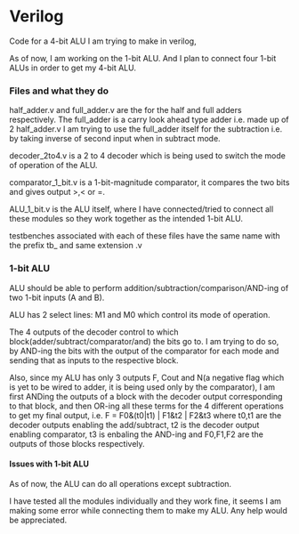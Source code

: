 # Verilog
Code for a 4-bit ALU I am trying to make in verilog,

As of now, I am working on the 1-bit ALU. And I plan to connect four 1-bit ALUs in order to get my 4-bit ALU.

### Files and what they do
half_adder.v and full_adder.v are the for the half and full adders respectively. The full_adder is a carry look ahead type adder i.e. made up of 2 half_adder.v
I am trying to use the full_adder itself for the subtraction i.e. by taking inverse of second input when in subtract mode.

decoder_2to4.v is a 2 to 4 decoder which is being used to switch the mode of operation of the ALU.

comparator_1_bit.v is a 1-bit-magnitude comparator, it compares the two bits and gives output >,< or =.

ALU_1_bit.v is the ALU itself, where I have connected/tried to connect all these modules so they work together as the intended 1-bit ALU.

testbenches associated with each of these files have the same name with the prefix tb_ and same extension .v

### 1-bit ALU
ALU should be able to perform addition/subtraction/comparison/AND-ing of two 1-bit inputs (A and B).

ALU has 2 select lines: M1 and M0 which control its mode of operation.

The 4 outputs of the decoder control to which block(adder/subtract/comparator/and) the bits go to. I am trying to do so, by AND-ing the bits with the output of the comparator for each mode and sending that as inputs to the respective block.

Also, since my ALU has only 3 outputs F, Cout and N(a negative flag which is yet to be wired to adder, it is being used only by the comparator), I am first ANDing the outputs of a block with the decoder output corresponding to that block, and then OR-ing all these terms for the 4 different operations to get my final output, i.e. F = F0&(t0|t1) | F1&t2 | F2&t3 where t0,t1 are the decoder outputs enabling the add/subtract, t2 is the decoder output enabling comparator, t3 is enbaling the AND-ing and F0,F1,F2 are the outputs of those blocks respectively.

#### Issues with 1-bit ALU
As of now, the ALU can do all operations except subtraction.

I have tested all the modules individually and they work fine, it seems I am making some error while connecting them to make my ALU. Any help would be appreciated.
